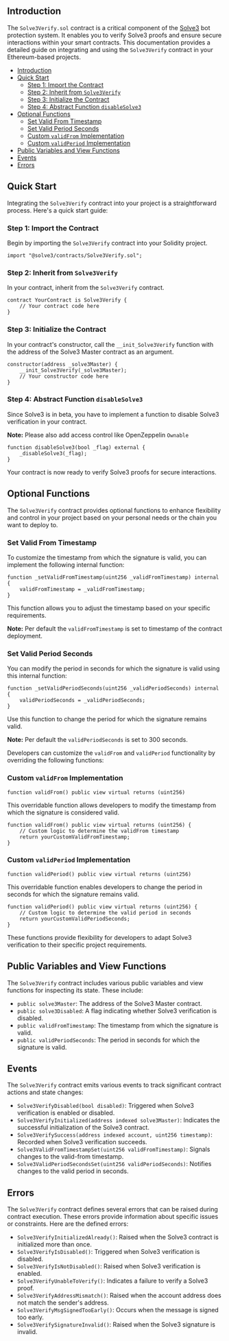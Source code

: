 ## Introduction

The `Solve3Verify.sol` contract is a critical component of the [Solve3](https://solve3.org) bot protection system. It enables you to verify Solve3 proofs and ensure secure interactions within your smart contracts. This documentation provides a detailed guide on integrating and using the `Solve3Verify` contract in your Ethereum-based projects.

- [Introduction](#introduction)
- [Quick Start](#quick-start)
  - [Step 1: Import the Contract](#step-1-import-the-contract)
  - [Step 2: Inherit from `Solve3Verify`](#step-2-inherit-from-solve3verify)
  - [Step 3: Initialize the Contract](#step-3-initialize-the-contract)
  - [Step 4: Abstract Function `disableSolve3`](#step-4-abstract-function-disablesolve3)
- [Optional Functions](#optional-functions)
  - [Set Valid From Timestamp](#set-valid-from-timestamp)
  - [Set Valid Period Seconds](#set-valid-period-seconds)
  - [Custom `validFrom` Implementation](#custom-validfrom-implementation)
  - [Custom `validPeriod` Implementation](#custom-validperiod-implementation)
- [Public Variables and View Functions](#public-variables-and-view-functions)
- [Events](#events)
- [Errors](#errors)


## Quick Start

Integrating the `Solve3Verify` contract into your project is a straightforward process. Here's a quick start guide:

### Step 1: Import the Contract

Begin by importing the `Solve3Verify` contract into your Solidity project.

```solidity
import "@solve3/contracts/Solve3Verify.sol";
```

### Step 2: Inherit from `Solve3Verify`

In your contract, inherit from the `Solve3Verify` contract.

```solidity
contract YourContract is Solve3Verify {
    // Your contract code here
}
```

### Step 3: Initialize the Contract

In your contract's constructor, call the `__init_Solve3Verify` function with the address of the Solve3 Master contract as an argument.

```solidity
constructor(address _solve3Master) {
    __init_Solve3Verify(_solve3Master);
    // Your constructor code here
}
```

### Step 4: Abstract Function `disableSolve3`

Since Solve3 is in beta, you have to implement a function to disable Solve3 verification in your contract.

**Note:** Please also add access control like OpenZeppelin `Ownable`

```solidity
function disableSolve3(bool _flag) external {
    _disableSolve3(_flag);
}
```

Your contract is now ready to verify Solve3 proofs for secure interactions.

## Optional Functions

The `Solve3Verify` contract provides optional functions to enhance flexibility and control in your project based on your personal needs or the chain you want to deploy to.

### Set Valid From Timestamp

To customize the timestamp from which the signature is valid, you can implement the following internal function:

```solidity
function _setValidFromTimestamp(uint256 _validFromTimestamp) internal {
    validFromTimestamp = _validFromTimestamp;
}
```

This function allows you to adjust the timestamp based on your specific requirements. 

**Note:** Per default the `validFromTimestamp` is set to timestamp of the contract deployment.

### Set Valid Period Seconds

You can modify the period in seconds for which the signature is valid using this internal function:

```solidity
function _setValidPeriodSeconds(uint256 _validPeriodSeconds) internal {
    validPeriodSeconds = _validPeriodSeconds;
}
```

Use this function to change the period for which the signature remains valid.

**Note:** Per default the `validPeriodSeconds` is set to 300 seconds.

Developers can customize the `validFrom` and `validPeriod` functionality by overriding the following functions:

### Custom `validFrom` Implementation

`function validFrom() public view virtual returns (uint256)`

This overridable function allows developers to modify the timestamp from which the signature is considered valid.

```solidity
function validFrom() public view virtual returns (uint256) {
    // Custom logic to determine the validFrom timestamp
    return yourCustomValidFromTimestamp;
}
```

### Custom `validPeriod` Implementation

 `function validPeriod() public view virtual returns (uint256)`
 
 This overridable function enables developers to change the period in seconds for which the signature remains valid.

```solidity
function validPeriod() public view virtual returns (uint256) {
    // Custom logic to determine the valid period in seconds
    return yourCustomValidPeriodSeconds;
}
```

These functions provide flexibility for developers to adapt Solve3 verification to their specific project requirements.


## Public Variables and View Functions

The `Solve3Verify` contract includes various public variables and view functions for inspecting its state. These include:

* `public solve3Master`: The address of the Solve3 Master contract.
* `public solve3Disabled`: A flag indicating whether Solve3 verification is disabled.
* `public validFromTimestamp`: The timestamp from which the signature is valid.
* `public validPeriodSeconds`: The period in seconds for which the signature is valid.

## Events

The `Solve3Verify` contract emits various events to track significant contract actions and state changes:

* `Solve3VerifyDisabled(bool disabled)`: Triggered when Solve3 verification is enabled or disabled.
* `Solve3VerifyInitialized(address indexed solve3Master)`: Indicates the successful initialization of the Solve3 contract.
* `Solve3VerifySuccess(address indexed account, uint256 timestamp)`: Recorded when Solve3 verification succeeds.
* `Solve3ValidFromTimestampSet(uint256 validFromTimestamp)`: Signals changes to the valid-from timestamp.
* `Solve3ValidPeriodSecondsSet(uint256 validPeriodSeconds)`: Notifies changes to the valid period in seconds.

## Errors

The `Solve3Verify` contract defines several errors that can be raised during contract execution. These errors provide information about specific issues or constraints. Here are the defined errors:

* `Solve3VerifyInitializedAlready()`: Raised when the Solve3 contract is initialized more than once.
* `Solve3VerifyIsDisabled()`: Triggered when Solve3 verification is disabled.
* `Solve3VerifyIsNotDisabled()`: Raised when Solve3 verification is enabled.
* `Solve3VerifyUnableToVerify()`: Indicates a failure to verify a Solve3 proof.
* `Solve3VerifyAddressMismatch()`: Raised when the account address does not match the sender's address.
* `Solve3VerifyMsgSignedTooEarly()`: Occurs when the message is signed too early.
* `Solve3VerifySignatureInvalid()`: Raised when the Solve3 signature is invalid.